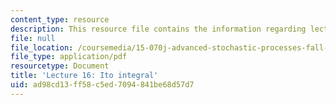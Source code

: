 ```yaml
---
content_type: resource
description: This resource file contains the information regarding lecture 16.
file: null
file_location: /coursemedia/15-070j-advanced-stochastic-processes-fall-2013/ad98cd13ff58c5ed7094841be68d57d7_MIT15_070JF13_Lec16.pdf
file_type: application/pdf
resourcetype: Document
title: 'Lecture 16: Ito integral'
uid: ad98cd13-ff58-c5ed-7094-841be68d57d7
---
```

